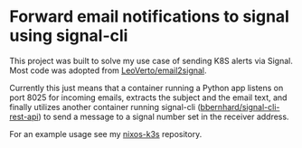 # Forward email notifications to signal using signal-cli

This project was built to solve my use case of sending K8S alerts via Signal. Most code was adopted from [LeoVerto/email2signal](https://github.com/LeoVerto/email2signal).

Currently this just means that a container running a Python app listens on port 8025 for incoming emails, extracts the
subject and the email text, and finally utilizes another container running signal-cli ([bbernhard/signal-cli-rest-api](https://github.com/bbernhard/signal-cli-rest-api)) to send a message to a signal number set in the receiver address.

For an example usage see my [nixos-k3s](https://github.com/niki-on-github/nixos-k3s) repository.
